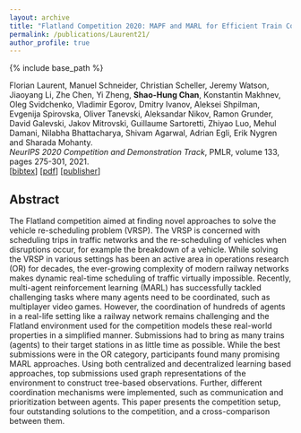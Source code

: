 ```yaml
---
layout: archive
title: "Flatland Competition 2020: MAPF and MARL for Efficient Train Coordination on a Grid World"
permalink: /publications/Laurent21/
author_profile: true
---
```


{% include base_path %}

Florian Laurent, Manuel Schneider, Christian Scheller, Jeremy Watson, Jiaoyang Li, Zhe Chen, Yi Zheng, **Shao-Hung Chan**, Konstantin Makhnev, Oleg Svidchenko, Vladimir Egorov, Dmitry Ivanov, Aleksei Shpilman, Evgenija Spirovska, Oliver Tanevski, Aleksandar Nikov, Ramon Grunder, David Galevski, Jakov Mitrovski, Guillaume Sartoretti, Zhiyao Luo, Mehul Damani, Nilabha Bhattacharya, Shivam Agarwal, Adrian Egli, Erik Nygren and Sharada Mohanty.  
<i>NeurIPS 2020 Competition and Demonstration Track</i>, PMLR, volume 133, pages 275-301, 2021.  
[<a href="javascript:void(0)" onclick="(function(target, id) { if ($('#' + id).css('display') == 'block') { $('#' + id).hide('fast'); $(target).text('bibtex') } else { $('#' + id).show('fast'); $(target).text('bibtex▲') } })(this, 'bibtex-Laurent21');">bibtex</a>]
[[pdf](https://shchan13.github.io/files/Laurent21.pdf)]
[[publisher](http://proceedings.mlr.press/v133/laurent21a.html)]
<div id="bibtex-Laurent21" style="display:none">
<pre>@inproceedings{Laurent21,
  title     = {Flatland Competition 2020: MAPF and MARL for Efficient Train Coordination on a Grid World},
  author    = {Laurent, Florian and Schneider, Manuel and Scheller, Christian and Watson, Jeremy and Li, Jiaoyang and Chen, Zhe and Zheng, Yi and Chan, Shao-Hung and Makhnev, Konstantin and Svidchenko, Oleg and Egorov, Vladimir and Ivanov, Dmitry and Shpilman, Aleksei and Spirovska, Evgenija and Tanevski, Oliver and Nikov, Aleksandar and Grunder, Ramon and Galevski, David and Mitrovski, Jakov and Sartoretti, Guillaume and Luo, Zhiyao and Damani, Mehul and Bhattacharya, Nilabha and Agarwal, Shivam and Egli, Adrian and Nygren, Erik and Mohanty, Sharada},
  booktitle = {Proceedings of the NeurIPS 2020 Competition and Demonstration Track},
  pages     = 	 {275--301},
  year      = 	 {2021},
  volume    = 	 {133},
  series    = 	 {Proceedings of Machine Learning Research},
}
</pre></div> 

## Abstract
The Flatland competition aimed at finding novel approaches to solve the vehicle re-scheduling problem (VRSP). The VRSP is concerned with scheduling trips in traffic networks and the re-scheduling of vehicles when disruptions occur, for example the breakdown of a vehicle. While solving the VRSP in various settings has been an active area in operations research (OR) for decades, the ever-growing complexity of modern railway networks makes dynamic real-time scheduling of traffic virtually impossible. Recently, multi-agent reinforcement learning (MARL) has successfully tackled challenging tasks where many agents need to be coordinated, such as multiplayer video games. However, the coordination of hundreds of agents in a real-life setting like a railway network remains challenging and the Flatland environment used for the competition models these real-world properties in a simplified manner. Submissions had to bring as many trains (agents) to their target stations in as little time as possible. While the best submissions were in the OR category, participants found many promising MARL approaches. Using both centralized and decentralized learning based approaches, top submissions used graph representations of the environment to construct tree-based observations. Further, different coordination mechanisms were implemented, such as communication and prioritization between agents. This paper presents the competition setup, four outstanding solutions to the competition, and a cross-comparison between them.          
